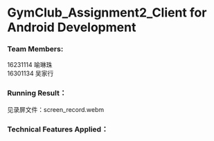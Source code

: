 # GymClub_Assignment2_Client for Android Development    
### Team Members:        
16231114 喻琳珠    
16301134 吴家行   

### Running Result：
见录屏文件：screen_record.webm

### Technical Features Applied：
